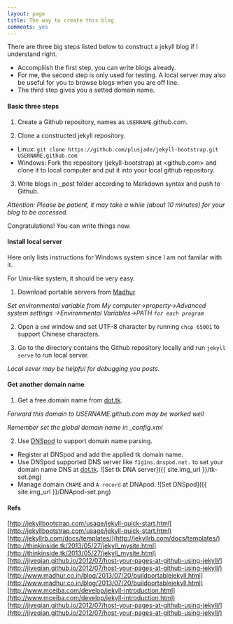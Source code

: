 ```yaml
---
layout: page
title: The way to create this blog
comments: yes
---
```


There are three big steps listed below to construct a jekyll 
blog if I understand right.

* Accompliish the first step, you can write blogs already.
* For me, the second step is only used for testing. A local server 
may also be useful for you to browse blogs when you are off line.
* The third step gives you a setted domain name. 

#### Basic three steps
1. Create a Github repository, names as `USERNAME`.github.com.

2. Clone a constructed jekyll repository.
  * Linux: ```git clone https://github.com/plusjade/jekyll-bootstrap.git USERNAME.github.com```
  * Windows: Fork the repository (jekyll-bootstrap) at <github.com> and clone it to local computer and put it into your local github repository. 

3. Write blogs in _post folder according to Markdown syntax and push to Github.

*Attention: Please be patient, it may take a while (about 10 minutes) for your blog to be accessed.*

Congratulations! You can write things now.

#### Install local server
Here only lists instructions for Windows system since I am not familar with it.

For Unix-like system, it should be very easy.

1. Download portable servers from [Madhur](http://www.madhur.co.in/blog/2013/07/20/buildportablejekyll.html)

*Set environmental variable from My computer->property->Advanced system settings
->Environmental Variables->PATH `for each program`*

2. Open a `cmd` window and set UTF-8 character by running `chcp 65001` to support Chinese characters.

3. Go to the directory contains the Github repository locally and run `jekyll serve` to run local server.

*Local sever may be helpful for debugging you posts.*

#### Get another domain name
1. Get a free domain name from [dot.tk](http://dot.tk).

_Forward this domain to USERNAME.github.com may be worked well_

*Remember set the global domain name in _config.xml*

2. Use [DNSpod](https://www.dnspod.cn/) to support domain name parsing.
  * Register at DNSpod and add the applied tk domain name.
  * Use DNSpod supported DNS server like `f1g1ns.dnspod.net.` to set your domain name DNS at [dot.tk](http://dot.tk).
  ![Set tk DNA server]({{ site.img_url }}/tk-set.png)
  * Manage domain `CNAME` and `A record` at DNApod.
  ![Set DNSpod]({{ site.img_url }}/DNApod-set.png)


#### Refs

[http://jekyllbootstrap.com/usage/jekyll-quick-start.html](http://jekyllbootstrap.com/usage/jekyll-quick-start.html)
[http://jekyllrb.com/docs/templates/](http://jekyllrb.com/docs/templates/)
[http://thinkinside.tk/2013/05/27/jekyll_mysite.html](http://thinkinside.tk/2013/05/27/jekyll_mysite.html)
[http://jiyeqian.github.io/2012/07/host-your-pages-at-github-using-jekyll/](http://jiyeqian.github.io/2012/07/host-your-pages-at-github-using-jekyll/)
[http://www.madhur.co.in/blog/2013/07/20/buildportablejekyll.html](http://www.madhur.co.in/blog/2013/07/20/buildportablejekyll.html)
[http://www.mceiba.com/develop/jekyll-introduction.html](http://www.mceiba.com/develop/jekyll-introduction.html)
[http://jiyeqian.github.io/2012/07/host-your-pages-at-github-using-jekyll/](http://jiyeqian.github.io/2012/07/host-your-pages-at-github-using-jekyll/)
